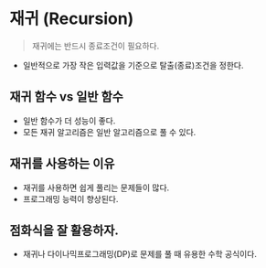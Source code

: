 # 재귀 (Recursion)

> 재귀에는 반드시 종료조건이 필요하다.

- 일반적으로 가장 작은 입력값을 기준으로 탈출(종료)조건을 정한다.

## 재귀 함수 vs 일반 함수
- 일반 함수가 더 성능이 좋다.
- 모든 재귀 알고리즘은 일반 알고리즘으로 풀 수 있다.

## 재귀를 사용하는 이유
- 재귀를 사용하면 쉽게 풀리는 문제들이 많다.
- 프로그래밍 능력이 향상된다.

## 점화식을 잘 활용하자.
- 재귀나 다이나믹프로그래밍(DP)로 문제를 풀 때 유용한 수학 공식이다.
